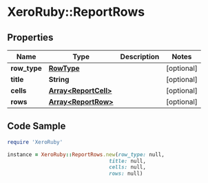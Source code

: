 # XeroRuby::ReportRows

## Properties

Name | Type | Description | Notes
------------ | ------------- | ------------- | -------------
**row_type** | [**RowType**](RowType.md) |  | [optional] 
**title** | **String** |  | [optional] 
**cells** | [**Array&lt;ReportCell&gt;**](ReportCell.md) |  | [optional] 
**rows** | [**Array&lt;ReportRow&gt;**](ReportRow.md) |  | [optional] 

## Code Sample

```ruby
require 'XeroRuby'

instance = XeroRuby::ReportRows.new(row_type: null,
                                 title: null,
                                 cells: null,
                                 rows: null)
```


